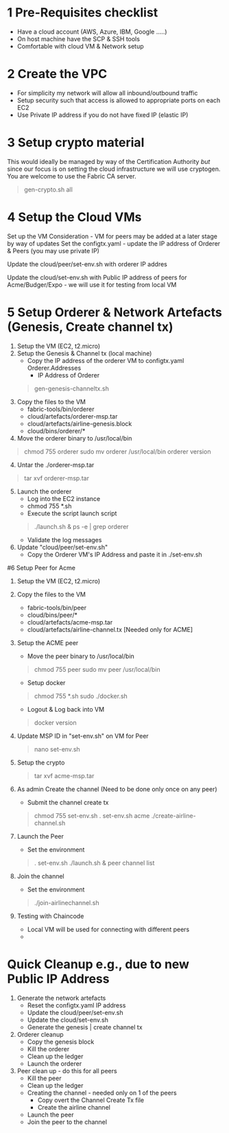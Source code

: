 # 1 Pre-Requisites checklist
- Have a cloud account (AWS, Azure, IBM, Google .....)
- On host machine have the SCP & SSH tools
- Comfortable with cloud VM & Network setup

# 2 Create the VPC
- For simplicity my network will allow all inbound/outbound traffic
- Setup security such that access is allowed to appropriate ports on each EC2
- Use Private IP address if you do not have fixed IP (elastic IP)

# 3 Setup crypto material
This would ideally be managed by way of the Certification Authority *but* since
our focus is on setting the cloud infrastructure we will use cryptogen. You are welcome to use the Fabric CA server.
> gen-crypto.sh all

# 4 Setup the Cloud VMs
Set up the VM
Consideration - VM for peers may be added at a later stage by way of updates
Set the configtx.yaml - update the IP address of Orderer & Peers (you may use private IP)

Update the cloud/peer/set-env.sh with orderer IP addres

Update the cloud/set-env.sh with Public IP address of peers for Acme/Budger/Expo -  we will use it for testing from local VM

# 5 Setup Orderer & Network Artefacts (Genesis, Create channel tx)
1. Setup the VM (EC2, t2.micro)
2. Setup the Genesis & Channel tx (local machine)
    - Copy the IP address of the orderer VM to configtx.yaml
      Orderer.Addresses
         - IP Address of Orderer
    > gen-genesis-channeltx.sh
2. Copy the files to the VM
    - fabric-tools/bin/orderer
    - cloud/artefacts/orderer-msp.tar
    - cloud/artefacts/airline-genesis.block
    - cloud/bins/orderer/*
3. Move the orderer binary to /usr/local/bin
> chmod 755 orderer
> sudo mv orderer /usr/local/bin
> orderer version
4. Untar the ./orderer-msp.tar
> tar xvf orderer-msp.tar
5. Launch the orderer
    - Log into the EC2 instance
    - chmod 755 *.sh
    - Execute the script launch script
    > ./launch.sh &
    > ps -e | grep orderer
    - Validate the log messages
6. Update "cloud/peer/set-env.sh"
    - Copy the Orderer VM's  IP Address and paste it in ./set-env.sh

#6 Setup Peer for Acme
1. Setup the VM (EC2, t2.micro)
2. Copy the files to the VM
    - fabric-tools/bin/peer
    - cloud/bins/peer/*
    - cloud/artefacts/acme-msp.tar
    - cloud/artefacts/airline-channel.tx    [Needed only for ACME]

   
3. Setup the ACME peer
    - Move the peer binary to /usr/local/bin
    > chmod 755 peer
    > sudo mv peer /usr/local/bin

    - Setup docker
    > chmod 755 *.sh
    > sudo ./docker.sh

    - Logout & Log back into VM
    > docker version
4. Update MSP ID in "set-env.sh" on VM for Peer
    > nano set-env.sh
5. Setup the crypto
    > tar xvf acme-msp.tar
6. As admin Create the channel  (Need to be done only once on any peer)
    - Submit the channel create tx
    > chmod 755 set-env.sh 
    > . set-env.sh  acme
    > ./create-airline-channel.sh
7. Launch the Peer
    - Set the environment
    > . set-env.sh
    > ./launch.sh &
    > peer channel list
8. Join the channel
    - Set the environment
    > ./join-airlinechannel.sh

9. Testing with Chaincode
    - Local VM will be used for connecting with different peers
    - 



Quick Cleanup e.g., due to new Public IP Address
================================================
1. Generate the network artefacts
    - Reset the configtx.yaml IP address
    - Update the cloud/peer/set-env.sh
    - Update the cloud/set-env.sh
    - Generate the genesis | create channel tx
2. Orderer cleanup
    - Copy the genesis block
    - Kill the orderer
    - Clean up the ledger
    - Launch the orderer
3. Peer clean up - do this for all peers
    - Kill the peer
    - Clean up the ledger
    - Creating the channel - needed only on 1 of the peers
        - Copy overt the Channel Create Tx file
        - Create the airline channel
    - Launch the peer
    - Join the peer to the channel
